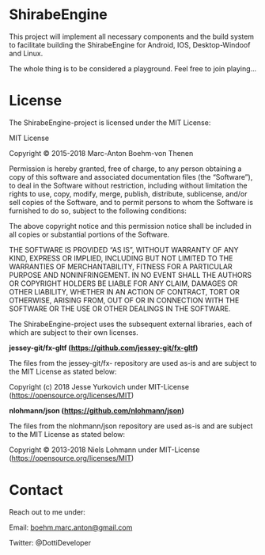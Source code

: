 # ShirabeEngine
This project will implement all necessary components and the build system to facilitate building the ShirabeEngine for Android, IOS, Desktop-Windoof and Linux.

The whole thing is to be considered a playground. Feel free to join playing...

# License
The ShirabeEngine-project is licensed under the MIT License:

MIT License

Copyright © 2015-2018 Marc-Anton Boehm-von Thenen

Permission is hereby granted, free of charge, to any person obtaining a copy of this software and associated documentation files (the “Software”), to deal in the Software without restriction, including without limitation the rights to use, copy, modify, merge, publish, distribute, sublicense, and/or sell copies of the Software, and to permit persons to whom the Software is furnished to do so, subject to the following conditions:

The above copyright notice and this permission notice shall be included in all copies or substantial portions of the Software.

THE SOFTWARE IS PROVIDED “AS IS”, WITHOUT WARRANTY OF ANY KIND, EXPRESS OR IMPLIED, INCLUDING BUT NOT LIMITED TO THE WARRANTIES OF MERCHANTABILITY, FITNESS FOR A PARTICULAR PURPOSE AND NONINFRINGEMENT. IN NO EVENT SHALL THE AUTHORS OR COPYRIGHT HOLDERS BE LIABLE FOR ANY CLAIM, DAMAGES OR OTHER LIABILITY, WHETHER IN AN ACTION OF CONTRACT, TORT OR OTHERWISE, ARISING FROM, OUT OF OR IN CONNECTION WITH THE SOFTWARE OR THE USE OR OTHER DEALINGS IN THE SOFTWARE.


The ShirabeEngine-project uses the subsequent external libraries, each of which are subject to their own licenses.

**jessey-git/fx-gltf (https://github.com/jessey-git/fx-gltf)**

The files from the jessey-git/fx- repository are used as-is and are subject to the MIT License as stated below:

Copyright (c) 2018 Jesse Yurkovich under MIT-License (https://opensource.org/licenses/MIT)

**nlohmann/json (https://github.com/nlohmann/json)**

The files from the nlohmann/json repository are used as-is and are subject to the MIT License as stated below:

Copyright © 2013-2018 Niels Lohmann under MIT-License (https://opensource.org/licenses/MIT)

# Contact

Reach out to me under:

Email:   boehm.marc.anton@gmail.com

Twitter: @DottiDeveloper